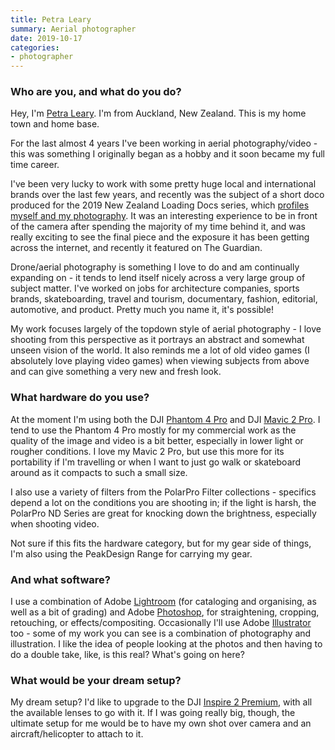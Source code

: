 ```yaml
---
title: Petra Leary
summary: Aerial photographer
date: 2019-10-17
categories:
- photographer 
---
```


### Who are you, and what do you do?

Hey, I'm [Petra Leary](https://www.petraleary.com/ "Petra's website."). I'm from Auckland, New Zealand. This is my home town and home base. 

For the last almost 4 years I've been working in aerial photography/video - this was something I originally began as a hobby and it soon became my full time career. 

I've been very lucky to work with some pretty huge local and international brands over the last few years, and recently was the subject of a short doco produced for the 2019 New Zealand Loading Docs series, which [profiles myself and my photography](https://loadingdocs.net/birdseye/ "A video profile on Petra and her work."). It was an interesting experience to be in front of the camera after spending the majority of my time behind it, and was really exciting to see the final piece and the exposure it has been getting across the internet, and recently it featured on The Guardian.

Drone/aerial photography is something I love to do and am continually expanding on - it tends to lend itself nicely across a very large group of subject matter. I've worked on jobs for architecture companies, sports brands, skateboarding, travel and tourism, documentary, fashion, editorial, automotive, and product. Pretty much you name it, it's possible!

My work focuses largely of the topdown style of aerial photography - I love shooting from this perspective as it portrays an abstract and somewhat unseen vision of the world. It also reminds me a lot of old video games (I absolutely love playing video games) when viewing subjects from above and can give something a very new and fresh look. 

### What hardware do you use?

At the moment I'm using both the DJI [Phantom 4 Pro][phantom-4-pro] and DJI [Mavic 2 Pro][mavic-2-pro]. I tend to use the Phantom 4 Pro mostly for my commercial work as the quality of the image and video is a bit better, especially in lower light or rougher conditions. I love my Mavic 2 Pro, but use this more for its portability if I'm travelling or when I want to just go walk or skateboard around as it compacts to such a small size.  

I also use a variety of filters from the PolarPro Filter collections - specifics depend a lot on the conditions you are shooting in; if the light is harsh, the PolarPro ND Series are great for knocking down the brightness, especially when shooting video.  

Not sure if this fits the hardware category, but for my gear side of things, I'm also using the PeakDesign Range for carrying my gear. 

### And what software?

I use a combination of Adobe [Lightroom][] (for cataloging and organising, as well as a bit of grading) and Adobe [Photoshop][], for straightening, cropping, retouching, or effects/compositing. Occasionally I'll use Adobe [Illustrator][] too - some of my work you can see is a combination of photography and illustration. I like the idea of people looking at the photos and then having to do a double take, like, is this real? What's going on here?

### What would be your dream setup?

My dream setup? I'd like to upgrade to the DJI [Inspire 2 Premium][inspire-2-premium], with all the available lenses to go with it. If I was going really big, though, the ultimate setup for me would be to have my own shot over camera and an aircraft/helicopter to attach to it.

[illustrator]: https://www.adobe.com/products/illustrator.html "A vector graphics editor."
[inspire-2-premium]: https://www.dji.com/us/inspire-2 "A drone."
[lightroom]: https://www.adobe.com/products/photoshop-lightroom.html "Photo management and editing software."
[mavic-2-pro]: https://www.dji.com/us/mavic-2 "A drone."
[phantom-4-pro]: https://www.dji.com/us/phantom-4-pro "A drone."
[photoshop]: https://www.adobe.com/products/photoshop.html "A bitmap image editor."
